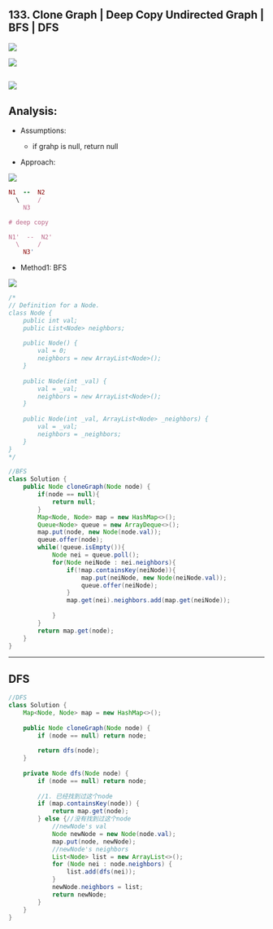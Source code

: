 ## 133. Clone Graph | Deep Copy Undirected Graph | BFS | DFS
![](img/2021-08-11-17-29-26.png)

![](img/2021-08-11-17-32-02.png)

![](img/2021-08-11-17-32-14.png)
---
## Analysis:

- Assumptions:
  - if grahp is null, return null

- Approach:

![](img/2021-08-11-18-51-20.png)

```ruby
N1  --  N2
  \     /
    N3

# deep copy 

N1'  --  N2'
  \     /
    N3'
```



- Method1: BFS

![](img/2021-08-11-18-52-03.png)


```java
/*
// Definition for a Node.
class Node {
    public int val;
    public List<Node> neighbors;
    
    public Node() {
        val = 0;
        neighbors = new ArrayList<Node>();
    }
    
    public Node(int _val) {
        val = _val;
        neighbors = new ArrayList<Node>();
    }
    
    public Node(int _val, ArrayList<Node> _neighbors) {
        val = _val;
        neighbors = _neighbors;
    }
}
*/

//BFS
class Solution {
    public Node cloneGraph(Node node) {
        if(node == null){
            return null;
        }
        Map<Node, Node> map = new HashMap<>();
        Queue<Node> queue = new ArrayDeque<>();
        map.put(node, new Node(node.val));
        queue.offer(node);
        while(!queue.isEmpty()){
            Node nei = queue.poll();
            for(Node neiNode : nei.neighbors){
                if(!map.containsKey(neiNode)){
                    map.put(neiNode, new Node(neiNode.val));
                    queue.offer(neiNode);
                }
                map.get(nei).neighbors.add(map.get(neiNode));
                
            }
        }
        return map.get(node);
    }
}
```

---

## DFS

```java
//DFS
class Solution {
    Map<Node, Node> map = new HashMap<>();
    
    public Node cloneGraph(Node node) {
        if (node == null) return node;
        
        return dfs(node);
    }
    
    private Node dfs(Node node) {
        if (node == null) return node;
        
        //1. 已经找到过这个node
        if (map.containsKey(node)) {
            return map.get(node);
        } else {//没有找到过这个node
            //newNode's val
            Node newNode = new Node(node.val);
            map.put(node, newNode);
            //newNode's neighbors
            List<Node> list = new ArrayList<>();
            for (Node nei : node.neighbors) {
                list.add(dfs(nei));
            }
            newNode.neighbors = list;
            return newNode;
        }
    }
}
```